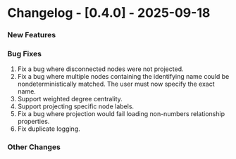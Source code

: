 # Changelog - [0.4.0] - 2025-09-18

### New Features


### Bug Fixes
1. Fix a bug where disconnected nodes were not projected.
2. Fix a bug where multiple nodes containing the identifying name could be nondeterministically matched. The user must now specify the exact name.
3. Support weighted degree centrality. 
4. Support projecting specific node labels.
5. Fix a bug where projection would fail loading non-numbers relationship properties. 
6. Fix duplicate logging.

### Other Changes


